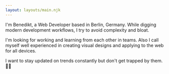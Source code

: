 ```yaml
---
layout: layouts/main.njk
---
```


I'm Benedikt, a Web Developer based in Berlin, Germany. While digging modern development workflows, I try to avoid complexity and bloat.

I'm looking for working and learning from each other in teams. Also I call myself well experienced in creating visual designs and applying to the web for all devices.

I want to stay updated on trends constantly but don't get trapped by them. 🤷‍♂️
